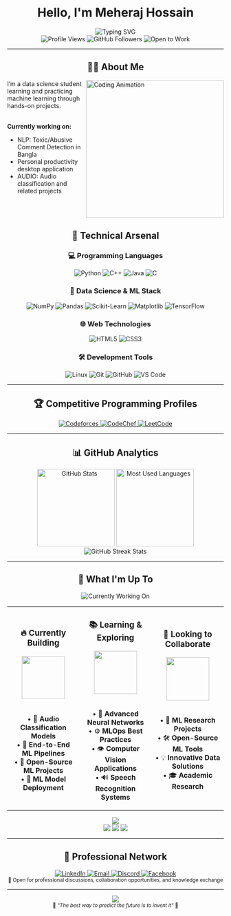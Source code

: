 <div align="center">

# Hello, I'm Meheraj Hossain

<div align="center">
<img src="https://readme-typing-svg.herokuapp.com?font=Fira+Code&size=22&duration=3000&pause=1000&color=FACC15&center=true&vCenter=true&width=600&lines=Aspiring+ML+Engineer+%26+Researcher;Competitive+Programmer" alt="Typing SVG" />


<div align="center">
  <img src="https://komarev.com/ghpvc/?username=meheraj-hossain95&label=Profile%20Views&color=2563eb&style=flat-square" alt="Profile Views" />
  <img src="https://img.shields.io/github/followers/meheraj-hossain95?label=Followers&style=flat-square&color=0f172a" alt="GitHub Followers" />
  <img src="https://img.shields.io/badge/Status-Open%20to%20Work-brightgreen?style=flat-square" alt="Open to Work" />
</div>

---


## 👨‍💻 About Me
<div align="left">
<img align="right" alt="Coding Animation" width="320" src="https://media0.giphy.com/media/v1.Y2lkPTc5MGI3NjExN2NhOXg1bTRoOGVjdGw1enM0ZzVodThtYXV0N2JnbWtoZWFvamxxbCZlcD12MV9pbnRlcm5hbF9naWZfYnlfaWQmY3Q9Zw/H03PuVdwREB21ANkLX/giphy.gif"/>
I’m a data science student learning and practicing machine learning through hands-on projects.<br><br>

**Currently working on:**

- NLP: Toxic/Abusive Comment Detection in Bangla
- Personal productivity desktop application
- AUDIO: Audio classification and related projects

<br clear="both"/>
</div>


## 🚀 Technical Arsenal

<div align="center">

### 💻 Programming Languages
![Python](https://img.shields.io/badge/Python-3776AB?style=for-the-badge&logo=python&logoColor=white)
![C++](https://img.shields.io/badge/C++-00599C?style=for-the-badge&logo=cplusplus&logoColor=white)
![Java](https://img.shields.io/badge/Java-ED8B00?style=for-the-badge&logo=java&logoColor=white)
![C](https://img.shields.io/badge/C-00599C?style=for-the-badge&logo=c&logoColor=white)

### 🔬 Data Science & ML Stack
![NumPy](https://img.shields.io/badge/NumPy-013243?style=for-the-badge&logo=numpy&logoColor=white)
![Pandas](https://img.shields.io/badge/Pandas-150458?style=for-the-badge&logo=pandas&logoColor=white)
![Scikit-Learn](https://img.shields.io/badge/scikit--learn-F7931E?style=for-the-badge&logo=scikit-learn&logoColor=white)
![Matplotlib](https://img.shields.io/badge/Matplotlib-11557C?style=for-the-badge&logo=matplotlib&logoColor=white)
![TensorFlow](https://img.shields.io/badge/TensorFlow-FF6F00?style=for-the-badge&logo=tensorflow&logoColor=white)

### 🌐 Web Technologies
![HTML5](https://img.shields.io/badge/HTML5-E34F26?style=for-the-badge&logo=html5&logoColor=white)
![CSS3](https://img.shields.io/badge/CSS3-1572B6?style=for-the-badge&logo=css3&logoColor=white)

### 🛠️ Development Tools
![Linux](https://img.shields.io/badge/Linux-FCC624?style=for-the-badge&logo=linux&logoColor=black)
![Git](https://img.shields.io/badge/Git-F05032?style=for-the-badge&logo=git&logoColor=white)
![GitHub](https://img.shields.io/badge/GitHub-181717?style=for-the-badge&logo=github&logoColor=white)
![VS Code](https://img.shields.io/badge/VS%20Code-007ACC?style=for-the-badge&logo=visual-studio-code&logoColor=white)

</div>

---

## 🏆 Competitive Programming Profiles

<div align="center">
  <a href="https://codeforces.com/profile/meheraj_hossain_">
    <img src="https://img.shields.io/badge/Codeforces-1F8ACB?style=for-the-badge&logo=codeforces&logoColor=white" alt="Codeforces"/>
  </a>
  <a href="https://www.codechef.com/users/meherajhossain">
    <img src="https://img.shields.io/badge/CodeChef-5B4638?style=for-the-badge&logo=codechef&logoColor=white" alt="CodeChef"/>
  </a>
  <a href="https://www.leetcode.com/meheraj_hossain_">
    <img src="https://img.shields.io/badge/LeetCode-FFA116?style=for-the-badge&logo=leetcode&logoColor=white" alt="LeetCode"/>
  </a>
</div>

---

## 📊 GitHub Analytics

<div align="center">
  <img height="180em" src="https://github-readme-stats.vercel.app/api?username=meheraj-hossain95&show_icons=true&theme=tokyonight&hide_border=true&count_private=true" alt="GitHub Stats"/>
  <img height="180em" src="https://github-readme-stats.vercel.app/api/top-langs/?username=meheraj-hossain95&layout=compact&theme=tokyonight&hide_border=true" alt="Most Used Languages"/>
</div>

<div align="center">
  <img src="https://github-readme-streak-stats.herokuapp.com/?user=meheraj-hossain95&theme=tokyonight&hide_border=true" alt="GitHub Streak Stats"/>
</div>

---

## 🎯 What I'm Up To

<div align="center">
  <img src="https://readme-typing-svg.herokuapp.com?font=Fira+Code&size=18&duration=4000&pause=1000&color=F7931E&center=true&vCenter=true&width=600&lines=🔥+Currently+Working+On...;Audio+Classification+Models;Building+End-to-End+ML+Pipelines;Contributing+to+Open-Source" alt="Currently Working On"/>
</div>

<table align="center" style="border: none;">
<tr>
<td width="33%" align="center">
<h3>🔥 Currently Building</h3>
<img src="https://media.giphy.com/media/3oKIPEqDGUULpEU0aQ/giphy.gif" width="100"/>
<br><br>

• 🎵 **Audio Classification Models**  
• 🚀 **End-to-End ML Pipelines**  
• 🌟 **Open-Source ML Projects**  
• 📱 **ML Model Deployment**

</td>
<td width="33%" align="center">
<h3>📚 Learning & Exploring</h3>
<img src="https://media.giphy.com/media/WUlplcMpOCEmTGBtBW/giphy.gif" width="100"/>
<br><br>

• 🧠 **Advanced Neural Networks**  
• ⚙️ **MLOps Best Practices**  
• 👁️ **Computer Vision Applications**  
• 🔊 **Speech Recognition Systems**

</td>
<td width="33%" align="center">
<h3>🤝 Looking to Collaborate</h3>
<img src="https://media.giphy.com/media/du3J3cXyzhj75IOgvA/giphy.gif" width="100"/>
<br><br>

• 🔬 **ML Research Projects**  
• 🛠️ **Open-Source ML Tools**  
• 💡 **Innovative Data Solutions**  
• 🎓 **Academic Research**

</td>
</tr>
</table>

<div align="center">
  <img src="https://capsule-render.vercel.app/api?type=rect&color=gradient&height=2&section=header"/>
</div>

<div align="center">
  <img src="https://img.shields.io/badge/🚀%20Available%20For-Internships%20%26%20Collaborations-FF6B6B?style=for-the-badge&labelColor=4ECDC4"/>
  <img src="https://img.shields.io/badge/💼%20Status-Actively%20Job%20Seeking-45B7D1?style=for-the-badge&labelColor=96CEB4"/>
  <img src="https://img.shields.io/badge/🌱%20Focus-Machine%20Learning%20%26%20AI-FECA57?style=for-the-badge&labelColor=FF9FF3"/>
</div>

---

## 🤝 Professional Network

<div align="center">
  <a href="https://linkedin.com/in/meheraj-hossain95">
    <img src="https://img.shields.io/badge/LinkedIn-0A66C2?style=for-the-badge&logo=linkedin&logoColor=white" alt="LinkedIn"/>
  </a>
  <a href="mailto:your.email@example.com">
    <img src="https://img.shields.io/badge/Email-D14836?style=for-the-badge&logo=gmail&logoColor=white" alt="Email"/>
  </a>
  <a href="https://discord.gg/yourdiscordusername">
    <img src="https://img.shields.io/badge/Discord-5865F2?style=for-the-badge&logo=discord&logoColor=white" alt="Discord"/>
  </a>
  <a href="https://fb.com/meherajhossain.95">
    <img src="https://img.shields.io/badge/Facebook-1877F2?style=for-the-badge&logo=facebook&logoColor=white" alt="Facebook"/>
  </a>
</div>

<div align="center">
  <sub>💬 Open for professional discussions, collaboration opportunities, and knowledge exchange</sub>
</div>

---

<div align="center">
  <img src="https://capsule-render.vercel.app/api?type=waving&color=gradient&height=100&section=footer&text=Thanks%20for%20visiting!%20😊&fontSize=16&fontColor=fff&animation=twinkling&fontAlignY=75"/>
</div>

<div align="center">
  <sub>💫 <i>"The best way to predict the future is to invent it"</i> 💫</sub>
</div>

